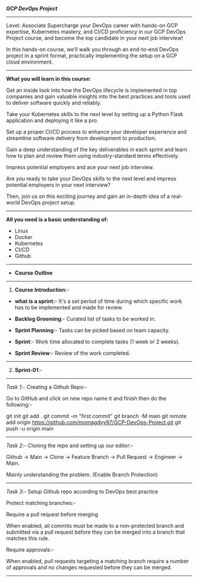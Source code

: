 ***GCP DevOps Project***

----------------------------------------------------------------------------------------------------------------------------------------------------------------------------

Level: Associate
Supercharge your DevOps career with hands-on GCP expertise, Kubernetes mastery, and CI/CD proficiency in our GCP DevOps Project course, and become the top candidate in your next job interview!

In this hands-on course, we’ll walk you through an end-to-end DevOps project in a sprint format, practically implementing the setup on a GCP cloud environment. 

----------------------------------------------------------------------------------------------------------------------------------------------------------------------------


**What you will learn in this course:**

Get an inside look into how the DevOps lifecycle is implemented in top companies and gain valuable insights into the best practices and tools used to deliver software quickly and reliably.

Take your Kubernetes skills to the next level by setting up a Python Flask application and deploying it like a pro.

Set up a proper CI/CD process to enhance your developer experience and streamline software delivery from development to production.

Gain a deep understanding of the key deliverables in each sprint and learn how to plan and review them using industry-standard terms effectively.

Impress potential employers and ace your next job interview.

Are you ready to take your DevOps skills to the next level and impress potential employers in your next interview? 

Then, join us on this exciting journey and gain an in-depth idea of a real-world DevOps project setup. 

----------------------------------------------------------------------------------------------------------------------------------------------------------------------------

**All you need is a basic understanding of:**

- Linux
- Docker
- Kubernetes
- CI/CD
- Github

----------------------------------------------------------------------------------------------------------------------------------------------------------------------------

- **Course Outline**
-----------------------

1. **Course Introduction**:-

- **what is a sprint:**- It's a set period of time during which specific work has to be implemented and made for review.

- **Backlog Grooming**:- Curated list of tasks to be worked in.

- **Sprint Planning**:- Tasks can be picked based on team capacity.

- **Sprint**:- Work time allocated to complete tasks (1 week or 2 weeks). 

- **Sprint Review**:- Review of the work completed. 

--------------------------------------------------------------------------------

2. **Sprint-01**:-

--------------------------------------------------------------------------------

*Task 1*:- Creating a Github Repo:-

Go to GitHub and click on new repo name it and finish then do the following:-

git init
git add .
git commit -m "first commit"
git branch -M main
git remote add origin https://github.com/momagdyy97/GCP-DevOps-Project.git
git push -u origin main

--------------------------------------------------------------------------------

*Task 2*:- Cloning the repo and setting up our editor:-

Github -> Main -> Clone -> Feature Branch -> Pull Request -> Engineer -> Main.

Mainly understanding the problem. (Enable Branch Protection)

--------------------------------------------------------------------------------

*Task 3*:- Setup Github repo according to DevOps best practice

Protect matching branches:-

Require a pull request before merging

When enabled, all commits must be made to a non-protected branch and submitted via a pull request before they can be merged into a branch that matches this rule.

Require approvals:-

When enabled, pull requests targeting a matching branch require a number of approvals and no changes requested before they can be merged.

--------------------------------------------------------------------------------